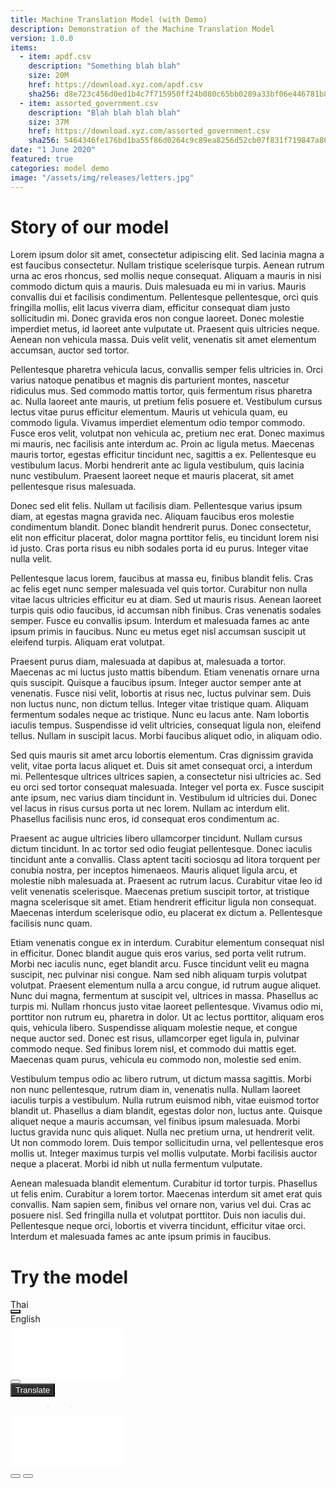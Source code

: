 ```yaml
---
title: Machine Translation Model (with Demo)
description: Demonstration of the Machine Translation Model
version: 1.0.0
items:
  - item: apdf.csv
    description: "Something blah blah"
    size: 20M
    href: https://download.xyz.com/apdf.csv
    sha256: d8e723c456d0ed1b4c7f715950ff24b080c65bb0289a33bf06e446781b83e1e7
  - item: assorted_government.csv
    description: "Blah blah blah blah"
    size: 37M
    href: https://download.xyz.com/assorted_government.csv
    sha256: 5464346fe176bd1ba55f86d0264c9c89ea8256d52cb07f831f719847a8607b34
date: "1 June 2020"
featured: true
categories: model demo
image: "/assets/img/releases/letters.jpg"
---
```


# Story of our model

Lorem ipsum dolor sit amet, consectetur adipiscing elit. Sed lacinia magna a est faucibus consectetur. Nullam tristique scelerisque turpis. Aenean rutrum urna ac eros rhoncus, sed mollis neque consequat. Aliquam a mauris in nisi commodo dictum quis a mauris. Duis malesuada eu mi in varius. Mauris convallis dui et facilisis condimentum. Pellentesque pellentesque, orci quis fringilla mollis, elit lacus viverra diam, efficitur consequat diam justo sollicitudin mi. Donec gravida eros non congue laoreet. Donec molestie imperdiet metus, id laoreet ante vulputate ut. Praesent quis ultricies neque. Aenean non vehicula massa. Duis velit velit, venenatis sit amet elementum accumsan, auctor sed tortor.

Pellentesque pharetra vehicula lacus, convallis semper felis ultricies in. Orci varius natoque penatibus et magnis dis parturient montes, nascetur ridiculus mus. Sed commodo mattis tortor, quis fermentum risus pharetra ac. Nulla laoreet ante mauris, ut pretium felis posuere et. Vestibulum cursus lectus vitae purus efficitur elementum. Mauris ut vehicula quam, eu commodo ligula. Vivamus imperdiet elementum odio tempor commodo. Fusce eros velit, volutpat non vehicula ac, pretium nec erat. Donec maximus mi mauris, nec facilisis ante interdum ac. Proin ac ligula metus. Maecenas mauris tortor, egestas efficitur tincidunt nec, sagittis a ex. Pellentesque eu vestibulum lacus. Morbi hendrerit ante ac ligula vestibulum, quis lacinia nunc vestibulum. Praesent laoreet neque et mauris placerat, sit amet pellentesque risus malesuada.

Donec sed elit felis. Nullam ut facilisis diam. Pellentesque varius ipsum diam, at egestas magna gravida nec. Aliquam faucibus eros molestie condimentum blandit. Donec blandit hendrerit purus. Donec consectetur, elit non efficitur placerat, dolor magna porttitor felis, eu tincidunt lorem nisi id justo. Cras porta risus eu nibh sodales porta id eu purus. Integer vitae nulla velit.

Pellentesque lacus lorem, faucibus at massa eu, finibus blandit felis. Cras ac felis eget nunc semper malesuada vel quis tortor. Curabitur non nulla vitae lacus ultricies efficitur eu at diam. Sed ut mauris risus. Aenean laoreet turpis quis odio faucibus, id accumsan nibh finibus. Cras venenatis sodales semper. Fusce eu convallis ipsum. Interdum et malesuada fames ac ante ipsum primis in faucibus. Nunc eu metus eget nisl accumsan suscipit ut eleifend turpis. Aliquam erat volutpat.

Praesent purus diam, malesuada at dapibus at, malesuada a tortor. Maecenas ac mi luctus justo mattis bibendum. Etiam venenatis ornare urna quis suscipit. Quisque a faucibus ipsum. Integer auctor semper ante at venenatis. Fusce nisi velit, lobortis at risus nec, luctus pulvinar sem. Duis non luctus nunc, non dictum tellus. Integer vitae tristique quam. Aliquam fermentum sodales neque ac tristique. Nunc eu lacus ante. Nam lobortis iaculis tempus. Suspendisse id velit ultricies, consequat ligula non, eleifend tellus. Nullam in suscipit lacus. Morbi faucibus aliquet odio, in aliquam odio.

Sed quis mauris sit amet arcu lobortis elementum. Cras dignissim gravida velit, vitae porta lacus aliquet et. Duis sit amet consequat orci, a interdum mi. Pellentesque ultrices ultrices sapien, a consectetur nisi ultricies ac. Sed eu orci sed tortor consequat malesuada. Integer vel porta ex. Fusce suscipit ante ipsum, nec varius diam tincidunt in. Vestibulum id ultricies dui. Donec vel lacus in risus cursus porta ut nec lorem. Nullam ac interdum elit. Phasellus facilisis nunc eros, id consequat eros condimentum ac.

Praesent ac augue ultricies libero ullamcorper tincidunt. Nullam cursus dictum tincidunt. In ac tortor sed odio feugiat pellentesque. Donec iaculis tincidunt ante a convallis. Class aptent taciti sociosqu ad litora torquent per conubia nostra, per inceptos himenaeos. Mauris aliquet ligula arcu, et molestie nibh malesuada at. Praesent ac rutrum lacus. Curabitur vitae leo id velit venenatis scelerisque. Maecenas pretium suscipit tortor, at tristique magna scelerisque sit amet. Etiam hendrerit efficitur ligula non consequat. Maecenas interdum scelerisque odio, eu placerat ex dictum a. Pellentesque facilisis nunc quam.

Etiam venenatis congue ex in interdum. Curabitur elementum consequat nisl in efficitur. Donec blandit augue quis eros varius, sed porta velit rutrum. Morbi nec iaculis nunc, eget blandit arcu. Fusce tincidunt velit eu magna suscipit, nec pulvinar nisi congue. Nam sed nibh aliquam turpis volutpat volutpat. Praesent elementum nulla a arcu congue, id rutrum augue aliquet. Nunc dui magna, fermentum at suscipit vel, ultrices in massa. Phasellus ac turpis mi. Nullam rhoncus justo vitae laoreet pellentesque. Vivamus odio mi, porttitor non rutrum eu, pharetra in dolor. Ut ac lectus porttitor, aliquam eros quis, vehicula libero. Suspendisse aliquam molestie neque, et congue neque auctor sed. Donec est risus, ullamcorper eget ligula in, pulvinar commodo neque. Sed finibus lorem nisl, et commodo dui mattis eget. Maecenas quam purus, vehicula eu commodo non, molestie sed enim.

Vestibulum tempus odio ac libero rutrum, ut dictum massa sagittis. Morbi non nunc pellentesque, rutrum diam in, venenatis nulla. Nullam laoreet iaculis turpis a vestibulum. Nulla rutrum euismod nibh, vitae euismod tortor blandit ut. Phasellus a diam blandit, egestas dolor non, luctus ante. Quisque aliquet neque a mauris accumsan, vel finibus ipsum malesuada. Morbi luctus gravida nunc quis aliquet. Nulla nec pretium urna, ut hendrerit velit. Ut non commodo lorem. Duis tempor sollicitudin urna, vel pellentesque eros mollis ut. Integer maximus turpis vel mollis vulputate. Morbi facilisis auctor neque a placerat. Morbi id nibh ut nulla fermentum vulputate.

Aenean malesuada blandit elementum. Curabitur id tortor turpis. Phasellus ut felis enim. Curabitur a lorem tortor. Maecenas interdum sit amet erat quis convallis. Nam sapien sem, finibus vel ornare non, varius vel dui. Cras ac posuere nisl. Sed fringilla nulla et volutpat porttitor. Duis non iaculis dui. Pellentesque neque orci, lobortis et viverra tincidunt, efficitur vitae orci. Interdum et malesuada fames ac ante ipsum primis in faucibus.

# Try the model

<div class="test1 w-100 d-flex flex-column">  
  <div class="textarea-box d-flex flex-column pt-2 pb-3">              
    <div class="lang-translate d-flex align-items-center justify-content-center border-bottom bg-white">
      <div class="lang-input fade-in font-weight-bold text-right">Thai</div>
      <button class="btn my-0 mx-5 btn-convert p-0 bg-white">
        <i class="fas fa-exchange-alt"></i>          
      </button>
      <div class="lang-output fade-in font-weight-bold text-left">English</div>
    </div>    
    <textarea class="textarea-input p-2" id="exampleFormControlTextarea5" rows="5"></textarea>
    <div class="feature-input text-right w-100 bg-white">
      <button type="button" class="btn btn-sm bg-white mr-3 border-0 btn-features btn-remove" data-toggle="tooltip" data-placement="bottom" title="remove all">
        <i class="fas fa-trash-alt"></i>
      </button>
    </div>
    <button type="button" class="btn mx-auto mt-3 border-0 btn-translate">
      Translate      
    </button>
    <div class="loading d-none text-center mt-3 "> 
      <div class="spinner-grow spinner-left" role="status">        
      </div>
      <div class="spinner-grow spinner-center" role="status">        
      </div>
      <div class="spinner-grow spinner-right" role="status">        
      </div>
    </div>
  </div>
  <div class="textarea-box translate-output d-none flex-column pt-2 pb-3">    
    <textarea class="textarea-output p-2 border border-bottom-0" id="output-translation" rows="5" readonly></textarea>
    <div class="feature-output text-right bg-white border border-top-0">
      <button class="btn btn-sm border-0 bg-white btn-features btn-copy" data-toggle="tooltip" data-placement="bottom" title="copy to clipboard">
        <i class="fa fa-clone"></i>
      </button>
      <button class="btn btn-sm border-0 bg-white btn-features mr-2 btn-savetxt" data-toggle="tooltip" data-placement="bottom" title="save as .txt file">
        <i class="fa fa-download"></i>
      </button>
    </div>
  </div>
</div>

<style>
  textarea { 
    resize: none;
    border: 1px solid #ffffff;        
  }
  
  textarea:focus {
    outline: none !important;    
  }

  .lang-translate {
    height: 3rem;
  }

  .btn-convert {    
    transition: all 0.5s;
    cursor: pointer;
    background-color: #F5F5F5;        
  }

  .btn-translate {   
    transition: all 0.5s;
    background-color: #303030;
    color: #ffffff;
    outline: 0;
  }

  .btn-translate:hover, .btn-translate:focus {    
    background: linear-gradient(
      111.94deg,
      #fff200 0%,
      #a6253b 65%,
      #52348c 100%
    );
    color: #ffffff;
    transition: all 0.5s;
    box-shadow: none;
  }

  .btn-feature:hover, .btn-feature:focus {
    border-color: transparent;    
    -webkit-transform: scale(1.2);
    transform: scale(1.2);    
    outline: none;
    box-shadow: none;
  }

  .btn-convert:hover, .btn-convert:focus,
  .btn-remove:hover, .btn-remove:focus {    
    outline: none;
    box-shadow: none;
  }
  
  .btn-feature {
    color: #303030;
    background-color: #F0F0F0;
    transition: all 0.5s;
    cursor: pointer;    
  }

  .tooltip > .tooltip-inner {    
    font-size: .625rem;
  }

  .spinner-left {
    color: #fff200;
  }

  .spinner-center {
    color: #a6253b;
  }

  .spinner-right {
    color: #52348c;
  }

  .lang-input, .lang-output{
    width: 5rem;
    height: auto;    
  }

  .btn-features {
    color: #C5C5C5;
  }

  .btn-features:hover, .btn-features:focus{
    color: #303030;
    outline: none;
    box-shadow: none;
  }

  @keyframes spinner-grow {
  0% {
    opacity: 0;
    transform: scale(0);
  }
  50% {
    opacity: 1;
  }
  100% {
    opacity: 0;
    transform: scale(1);
  }
}

.spinner-grow {
  position: relative;
  display: inline-block;
  width: 2rem;
  height: 2rem;
  overflow: hidden;
  text-indent: -999em;
  vertical-align: text-bottom;
  background-color: currentColor;
  border-radius: 50%;
  animation-name: spinner-grow;
  animation-duration: .75s;
  animation-timing-function: linear;
  animation-iteration-count: infinite;
}

.spinner-grow-sm {
  width: 1rem;
  height: 1rem;
}
</style>

<script>
  async function translate() {
    $('.loading').removeClass('d-none')
    $('.btn-translate').addClass('d-none')
    const input = $('.textarea-input').val()
    const response = await fetch('url' + input);
    const dataJson = await response.json();
    $('.textarea-output').val(output);
  }
  
  $(document).ready(function(){
    $('[data-toggle="tooltip"]').tooltip();       
  });

  $('input[type="text"], textarea').on('keyup', function () {
    var textarea_value = $(".textarea-input").val();
    if (textarea_value == '') {
      $('.translate-output').removeClass('d-flex')
      $('.translate-output').addClass('d-none')
    }
  });

  $('.btn-remove').click(function(){
    $(".textarea-input").val('');
    $('.translate-output').removeClass('d-flex')
    $('.translate-output').addClass('d-none')
  })

  $('.btn-copy').click(function() {    
    var copyText = document.getElementById('output-translation');
    copyText.select();
    copyText.setSelectionRange(0, 99999)
    document.execCommand("copy");    
  })

  $('.btn-savetxt').click(function() {
    var outputTxt = $('#output-translation').val(); 
    if(outputTxt != ''){
      var element = document.createElement('a');
      element.setAttribute('href', 'data:text/plain;charset=utf-8,' + encodeURIComponent(outputTxt));
      element.setAttribute('download', "translation.txt");

      element.style.display = 'none';
      document.body.appendChild(element);

      element.click();

      document.body.removeChild(element);
    } 
     
  })

  $('.btn-convert').click(function() {    
    if($('.lang-input').text() == 'Thai') {      
      $('.lang-input').html('English');
      $('.lang-output').html('Thai');
    }else {
      $('.lang-input').html('Thai');
      $('.lang-output').html('English');
    }
  })

  $('.btn-translate').click(async function() {    
    if($(".textarea-input").val() != ''){
      // await translate();    //Translation function
      $('.loading').addClass('d-none')  
      $('.btn-translate').removeClass('d-none')       
      $('.translate-output').addClass('d-flex')
      $('.translate-output').removeClass('d-none')
    } 
  })
    
</script>
